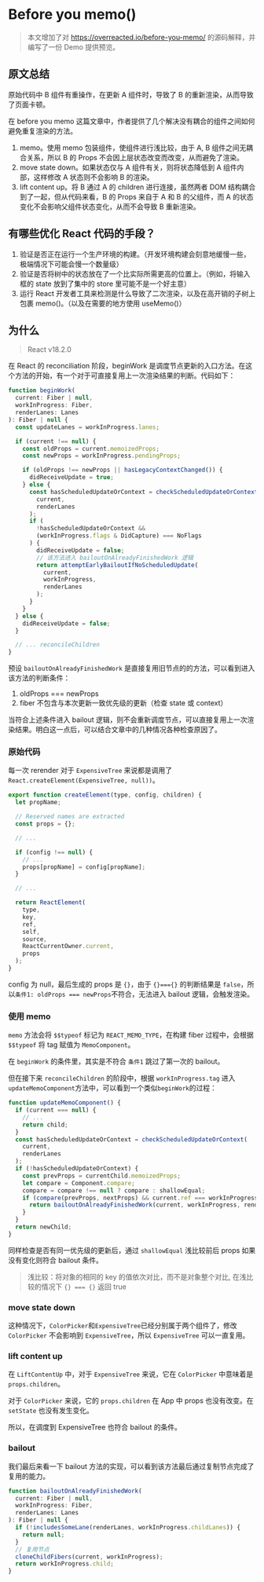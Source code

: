 # Before you memo()

> 本文增加了对 https://overreacted.io/before-you-memo/ 的源码解释，并编写了一份 Demo 提供预览。

## 原文总结

原始代码中 B 组件有重操作，在更新 A 组件时，导致了 B 的重新渲染，从而导致了页面卡顿。

在 before you memo 这篇文章中，作者提供了几个解决没有耦合的组件之间如何避免重复渲染的方法。

1. memo。使用 memo 包装组件，使组件进行浅比较，由于 A, B 组件之间无耦合关系，所以 B 的 Props 不会因上层状态改变而改变，从而避免了渲染。
2. move state down。如果状态仅与 A 组件有关，则将状态降低到 A 组件内部，这样修改 A 状态则不会影响 B 的渲染。
3. lift content up。将 B 通过 A 的 children 进行连接，虽然两者 DOM 结构耦合到了一起，但从代码来看，B 的 Props 来自于 A 和 B 的父组件，而 A 的状态变化不会影响父组件状态变化，从而不会导致 B 重新渲染。

## 有哪些优化 React 代码的手段？

1. 验证是否正在运行一个生产环境的构建。（开发环境构建会刻意地缓慢一些，极端情况下可能会慢一个数量级）
2. 验证是否将树中的状态放在了一个比实际所需更高的位置上。（例如，将输入框的 state 放到了集中的 store 里可能不是一个好主意）
3. 运行 React 开发者工具来检测是什么导致了二次渲染，以及在高开销的子树上包裹 memo()。（以及在需要的地方使用 useMemo()）

## 为什么

> React v18.2.0

在 React 的 reconciliation 阶段，beginWork 是调度节点更新的入口方法。在这个方法的开始，有一个对于可直接复用上一次渲染结果的判断。代码如下：

```js
function beginWork(
  current: Fiber | null,
  workInProgress: Fiber,
  renderLanes: Lanes
): Fiber | null {
  const updateLanes = workInProgress.lanes;

  if (current !== null) {
    const oldProps = current.memoizedProps;
    const newProps = workInProgress.pendingProps;

    if (oldProps !== newProps || hasLegacyContextChanged()) {
      didReceiveUpdate = true;
    } else {
      const hasScheduledUpdateOrContext = checkScheduledUpdateOrContext(
        current,
        renderLanes
      );
      if (
        !hasScheduledUpdateOrContext &&
        (workInProgress.flags & DidCapture) === NoFlags
      ) {
        didReceiveUpdate = false;
        // 该方法进入 bailoutOnAlreadyFinishedWork 逻辑
        return attemptEarlyBailoutIfNoScheduledUpdate(
          current,
          workInProgress,
          renderLanes
        );
      }
    }
  } else {
    didReceiveUpdate = false;
  }

  // ... reconcileChildren
}
```

预设 `bailoutOnAlreadyFinishedWork` 是直接复用旧节点的的方法，可以看到进入该方法的判断条件：

1. oldProps === newProps
2. fiber 不包含与本次更新一致优先级的更新（检查 state 或 context）

当符合上述条件进入 bailout 逻辑，则不会重新调度节点，可以直接复用上一次渲染结果。明白这一点后，可以结合文章中的几种情况各种检查原因了。

### 原始代码

每一次 rerender 对于 `ExpensiveTree` 来说都是调用了 `React.createElement(ExpensiveTree, null))`。

```js
export function createElement(type, config, children) {
  let propName;

  // Reserved names are extracted
  const props = {};

  // ...

  if (config !== null) {
    // ...
    props[propName] = config[propName];
  }

  // ...

  return ReactElement(
    type,
    key,
    ref,
    self,
    source,
    ReactCurrentOwner.current,
    props
  );
}
```

config 为 null，最后生成的 props 是 `{}`，由于 `{}==={}` 的判断结果是 `false`，所以`条件1: oldProps === newProps`不符合，无法进入 bailout 逻辑，会触发渲染。

### 使用 memo

`memo` 方法会将 `$$typeof` 标记为 `REACT_MEMO_TYPE`，在构建 fiber 过程中，会根据 `$$typeof` 将 tag 赋值为 `MemoComponent`。

在 `beginWork` 的条件里，其实是不符合 `条件1` 跳过了第一次的 bailout。

但在接下来 `reconcileChildren` 的阶段中，根据 `workInProgress.tag` 进入`updateMemoComponent`方法中，可以看到一个类似`beginWork`的过程：

```js
function updateMemoComponent() {
  if (current === null) {
    // ...
    return child;
  }
  const hasScheduledUpdateOrContext = checkScheduledUpdateOrContext(
    current,
    renderLanes
  );
  if (!hasScheduledUpdateOrContext) {
    const prevProps = currentChild.memoizedProps;
    let compare = Component.compare;
    compare = compare !== null ? compare : shallowEqual;
    if (compare(prevProps, nextProps) && current.ref === workInProgress.ref) {
      return bailoutOnAlreadyFinishedWork(current, workInProgress, renderLanes);
    }
  }
  return newChild;
}
```

同样检查是否有同一优先级的更新后，通过 `shallowEqual` 浅比较前后 props 如果没有变化则符合 bailout 条件。

> 浅比较：将对象的相同的 key 的值依次对比，而不是对象整个对比, 在浅比较的情况下 `{} === {}` 返回 true

### move state down

这种情况下，`ColorPicker`和`ExpensiveTree`已经分别属于两个组件了，修改 `ColorPicker` 不会影响到 `ExpensiveTree`，所以 `ExpensiveTree` 可以一直复用。

### lift content up

在 `LiftContentUp` 中，对于 `ExpensiveTree` 来说，它在 `ColorPicker` 中意味着是 `props.children`。

对于 `ColorPicker` 来说，它的 `props.children` 在 App 中 props 也没有改变。在 `setState` 也没有发生变化。

所以，在调度到 ExpensiveTree 也符合 bailout 的条件。

### bailout

我们最后来看一下 bailout 方法的实现，可以看到该方法最后通过复制节点完成了复用的能力。

```js
function bailoutOnAlreadyFinishedWork(
  current: Fiber | null,
  workInProgress: Fiber,
  renderLanes: Lanes
): Fiber | null {
  if (!includesSomeLane(renderLanes, workInProgress.childLanes)) {
    return null;
  }
  // 复用节点
  cloneChildFibers(current, workInProgress);
  return workInProgress.child;
}
```
